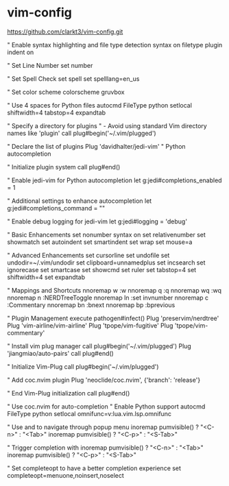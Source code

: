 # vim-config

https://github.com/clarkt3/vim-config.git

" Enable syntax highlighting and file type detection
syntax on
filetype plugin indent on

" Set Line Number
set number

" Set Spell Check
set spell
set spelllang=en_us

" Set color scheme
colorscheme gruvbox

" Use 4 spaces for Python files
autocmd FileType python setlocal shiftwidth=4 tabstop=4 expandtab

" Specify a directory for plugins
" - Avoid using standard Vim directory names like 'plugin'
call plug#begin('~/.vim/plugged')

" Declare the list of plugins
Plug 'davidhalter/jedi-vim' " Python autocompletion

" Initialize plugin system
call plug#end()

" Enable jedi-vim for Python autocompletion
let g:jedi#completions_enabled = 1

" Additional settings to enhance autocompletion
let g:jedi#completions_command = "<C-Space>"

" Enable debug logging for jedi-vim
let g:jedi#logging = 'debug'

" Basic Enhancements
set nonumber
syntax on
set relativenumber
set showmatch
set autoindent
set smartindent
set wrap
set mouse=a

" Advanced Enhancements
set cursorline
set undofile
set undodir=~/.vim/undodir
set clipboard=unnamedplus
set incsearch
set ignorecase
set smartcase
set showcmd
set ruler
set tabstop=4
set shiftwidth=4
set expandtab

" Mappings and Shortcuts
nnoremap <leader>w :w<CR>
nnoremap <leader>q :q<CR>
nnoremap <leader>wq :wq<CR>
nnoremap <leader>n :NERDTreeToggle<CR>
nnoremap <leader>ln :set invnumber<CR>
nnoremap <leader>c :Commentary<CR>
nnoremap <leader>bn :bnext<CR>
nnoremap <leader>bp :bprevious<CR>

" Plugin Management
execute pathogen#infect()
Plug 'preservim/nerdtree'
Plug 'vim-airline/vim-airline'
Plug 'tpope/vim-fugitive'
Plug 'tpope/vim-commentary'

" Install vim plug manager
call plug#begin('~/.vim/plugged')
Plug 'jiangmiao/auto-pairs'
call plug#end()

" Initialize Vim-Plug
call plug#begin('~/.vim/plugged')

" Add coc.nvim plugin
Plug 'neoclide/coc.nvim', {'branch': 'release'}

" End Vim-Plug initialization
call plug#end()

" Use coc.nvim for auto-completion
" Enable Python support
autocmd FileType python setlocal omnifunc=v:lua.vim.lsp.omnifunc

" Use <Tab> and <Shift-Tab> to navigate through popup menu
inoremap <silent><expr> <Tab> pumvisible() ? "\<C-n>" : "\<Tab>"
inoremap <silent><expr> <S-Tab> pumvisible() ? "\<C-p>" : "\<S-Tab>"

" Trigger completion with <Tab>
inoremap <silent><expr> <Tab> pumvisible() ? "\<C-n>" : "\<Tab>"
inoremap <silent><expr> <S-Tab> pumvisible() ? "\<C-p>" : "\<S-Tab>"

" Set completeopt to have a better completion experience
set completeopt=menuone,noinsert,noselect
